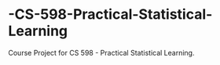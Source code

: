 # -CS-598-Practical-Statistical-Learning
Course Project for CS 598 - Practical Statistical Learning. 
